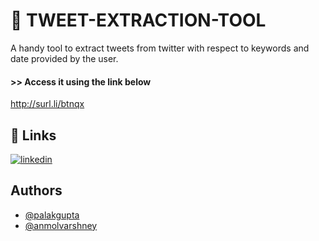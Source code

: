 
# 💬 TWEET-EXTRACTION-TOOL

A handy tool to extract tweets from twitter with respect to keywords and date provided by the user.


#### >> Access it using the link below
http://surl.li/btnqx


## 🔗 Links
[![linkedin](https://img.shields.io/badge/Palak_gupta-0A66C2?style=for-the-badge&logo=linkedin&logoColor=white)](www.linkedin.com/in/palak-gupta-ML)


## Authors

- [@palakgupta](https://github.com/Code-with-Palak)
- [@anmolvarshney](https://github.com/anmol-varshney)


